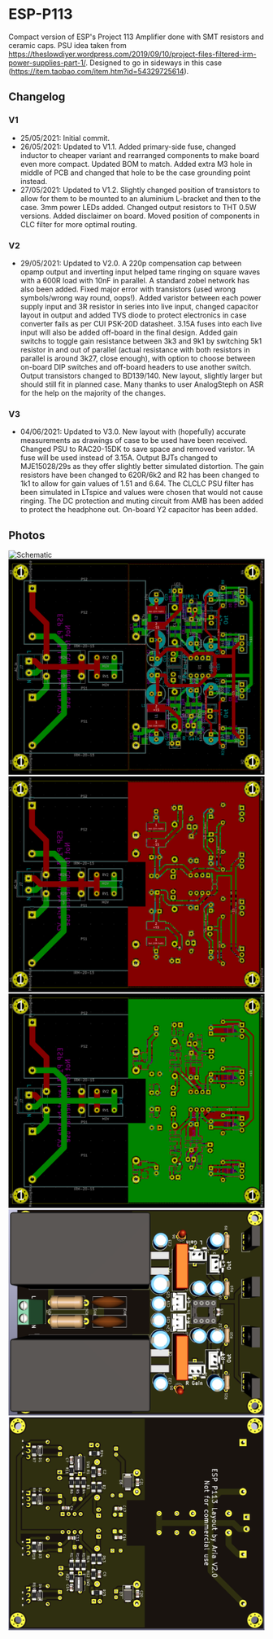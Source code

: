 # ESP-P113
 Compact version of ESP's Project 113 Amplifier done with SMT resistors and ceramic caps. PSU idea taken from https://theslowdiyer.wordpress.com/2019/09/10/project-files-filtered-irm-power-supplies-part-1/. Designed to go in sideways in this case (https://item.taobao.com/item.htm?id=54329725614). 

 ## Changelog
 ### V1
* 25/05/2021: Initial commit.
* 26/05/2021: Updated to V1.1. Added primary-side fuse, changed inductor to cheaper variant and rearranged components to make board even more compact. Updated BOM to match. Added extra M3 hole in middle of PCB and changed that hole to be the case grounding point instead.
* 27/05/2021: Updated to V1.2. Slightly changed position of transistors to allow for them to be mounted to an aluminium L-bracket and then to the case. 3mm power LEDs added. Changed output resistors to THT 0.5W versions. Added disclaimer on board. Moved position of components in CLC filter for more optimal routing.
 ### V2
* 29/05/2021: Updated to V2.0. A 220p compensation cap between opamp output and inverting input helped tame ringing on square waves with a 600R load with 10nF in parallel. A standard zobel network has also been added. Fixed major error with transistors (used wrong symbols/wrong way round, oops!). Added varistor between each power supply input and 3R resistor in series into live input, changed capacitor layout in output and added TVS diode to protect electronics in case converter fails as per CUI PSK-20D datasheet. 3.15A fuses into each live input will also be added off-board in the final design. Added gain switchs to toggle gain resistance between 3k3 and 9k1 by switching 5k1 resistor in and out of parallel (actual resistance with both resistors in parallel is around 3k27, close enough), with option to choose between on-board DIP switches and off-board headers to use another switch. Output transistors changed to BD139/140. New layout, slightly larger but should still fit in planned case. Many thanks to user AnalogSteph on ASR for the help on the majority of the changes.
 ### V3
* 04/06/2021: Updated to V3.0. New layout with (hopefully) accurate measurements as drawings of case to be used have been received. Changed PSU to RAC20-15DK to save space and removed varistor. 1A fuse will be used instead of 3.15A. Output BJTs changed to MJE15028/29s as they offer slightly better simulated distortion. The gain resistors have been changed to 620R/6k2 and R2 has been changed to 1k1 to allow for gain values of 1.51 and 6.64. The CLCLC PSU filter has been simulated in LTspice and values were chosen that would not cause ringing. The DC protection and muting circuit from AMB has been added to protect the headphone out. On-board Y2 capacitor has been added.

 ## Photos
![Schematic](Amp_PSU/Images/Schem.svg)
![PCB Traces](Amp_PSU/Images/PCB_Traces.png)
![Top PCB](Amp_PSU/Images/PCB_Top.png)
![Bottom PCB](Amp_PSU/Images/PCB_Bottom.png)
![Top Render](Amp_PSU/Images/Render_Top.png)
![Bottom Render](Amp_PSU/Images/Render_Bottom.png)